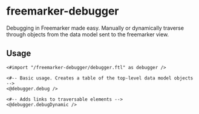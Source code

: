 # freemarker-debugger

Debugging in Freemarker made easy. Manually or dynamically traverse through objects from the data model sent to the freemarker view.

## Usage


    <#import "/freemarker-debugger/debugger.ftl" as debugger />
    
    <#-- Basic usage. Creates a table of the top-level data model objects -->
    <@debugger.debug />
    
    <#-- Adds links to traversable elements -->
    <@debugger.debugDynamic />
